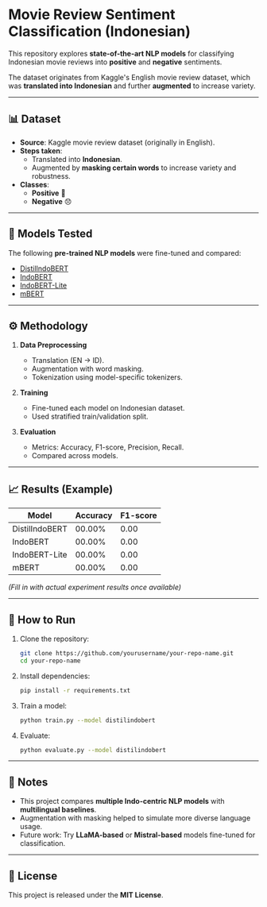 # Movie Review Sentiment Classification (Indonesian)

This repository explores **state-of-the-art NLP models** for classifying Indonesian movie reviews into **positive** and **negative** sentiments.  

The dataset originates from Kaggle's English movie review dataset, which was **translated into Indonesian** and further **augmented** to increase variety.

---

## 📊 Dataset

- **Source**: Kaggle movie review dataset (originally in English).  
- **Steps taken**:
  - Translated into **Indonesian**.
  - Augmented by **masking certain words** to increase variety and robustness.  
- **Classes**:  
  - **Positive** 🎉  
  - **Negative** 😞  

---

## 🧠 Models Tested

The following **pre-trained NLP models** were fine-tuned and compared:

- [DistilIndoBERT](https://huggingface.co/indobenchmark/distilbert-base-indonesian)
- [IndoBERT](https://huggingface.co/indobenchmark/indobert-base-p2)
- [IndoBERT-Lite](https://huggingface.co/indobenchmark/indobert-lite-base-p2)
- [mBERT](https://huggingface.co/bert-base-multilingual-cased)

---

## ⚙️ Methodology

1. **Data Preprocessing**  
   - Translation (EN → ID).  
   - Augmentation with word masking.  
   - Tokenization using model-specific tokenizers.  

2. **Training**  
   - Fine-tuned each model on Indonesian dataset.  
   - Used stratified train/validation split.  

3. **Evaluation**  
   - Metrics: Accuracy, F1-score, Precision, Recall.  
   - Compared across models.  

---

## 📈 Results (Example)

| Model            | Accuracy | F1-score |
|------------------|----------|----------|
| DistilIndoBERT   | 00.00%   | 0.00     |
| IndoBERT         | 00.00%   | 0.00     |
| IndoBERT-Lite    | 00.00%   | 0.00     |
| mBERT            | 00.00%   | 0.00     |

*(Fill in with actual experiment results once available)*

---

## 🚀 How to Run

1. Clone the repository:
   ```bash
   git clone https://github.com/yourusername/your-repo-name.git
   cd your-repo-name
   ```

2. Install dependencies:
   ```bash
   pip install -r requirements.txt
   ```

3. Train a model:
   ```bash
   python train.py --model distilindobert
   ```

4. Evaluate:
   ```bash
   python evaluate.py --model distilindobert
   ```

---

## 📌 Notes

- This project compares **multiple Indo-centric NLP models** with **multilingual baselines**.  
- Augmentation with masking helped to simulate more diverse language usage.  
- Future work: Try **LLaMA-based** or **Mistral-based** models fine-tuned for classification.  

---

## 📄 License

This project is released under the **MIT License**.  

